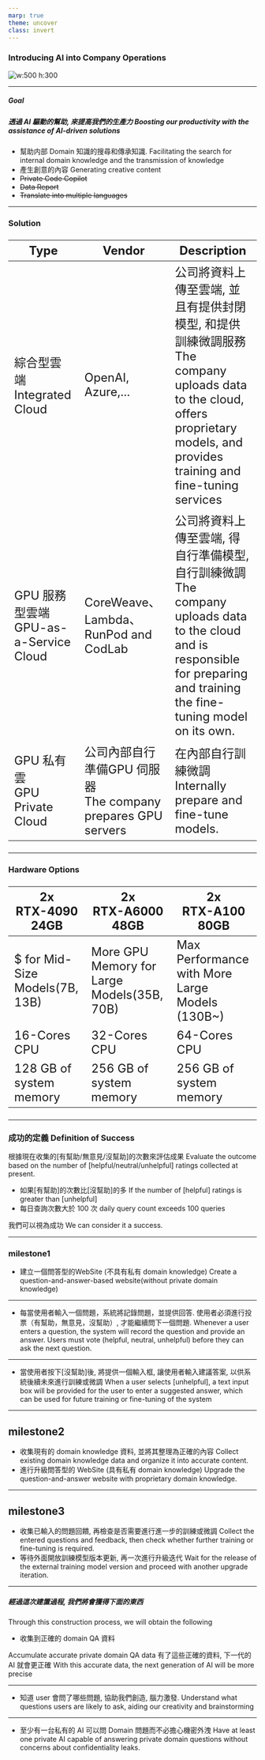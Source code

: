 ```yaml
---
marp: true
theme: uncover
class: invert
---
```

### Introducing AI into Company Operations

![w:500 h:300](ai.jpg)


---
##### Goal 
##### 透過 AI 驅動的幫助, 來提高我們的生產力 Boosting our productivity with the assistance of AI-driven solutions
- 幫助内部 Domain 知識的搜尋和傳承知識.
 Facilitating the search for internal domain knowledge and the transmission of knowledge
- 產生創意的內容
Generating creative content 
- ~~Private Code Copilot~~
- ~~Data Report~~
- ~~Translate into multiple languages~~

---
<style scoped>
table {
  font-size: 24px;
}
</style>
### Solution

|Type |Vendor |Description
|--|--|--
|綜合型雲端<br> Integrated Cloud |OpenAI, Azure,... |公司將資料上傳至雲端, 並且有提供封閉模型, 和提供訓練微調服務 <br> The company uploads data to the cloud, offers proprietary models, and provides training and fine-tuning services
|GPU 服務型雲端<br> GPU-as-a-Service Cloud |CoreWeave、Lambda、RunPod and CodLab |公司將資料上傳至雲端, 得自行準備模型, 自行訓練微調<br>The company uploads data to the cloud and is responsible for preparing and training the fine-tuning model on its own.
|GPU 私有雲<br> GPU Private Cloud|公司內部自行準備GPU 伺服器<br>The company prepares GPU servers |在內部自行訓練微調 <br> Internally prepare and fine-tune models.


---
<style scoped>
table {
  font-size: 24px;
}
</style>
### Hardware Options

|2x<br>RTX-4090 24GB|2x<br> RTX-A6000 48GB |2x<br>RTX-A100 80GB
|--|--|--
|$ for Mid-Size Models(7B, 13B) |More GPU Memory for Large Models(35B, 70B) |Max Performance with More Large Models (130B~)
|16-Cores CPU |32-Cores CPU|64-Cores CPU
|128 GB of system memory |256 GB of system memory |256 GB of system memory 

---
### 成功的定義 Definition of Success
根據現在收集的[有幫助/無意見/沒幫助]的次數來評估成果
Evaluate the outcome based on the number of [helpful/neutral/unhelpful] ratings collected at present.
* 如果[有幫助]的次數比[沒幫助]的多
If the number of [helpful] ratings is greater than [unhelpful]
* 每日查詢次數大於 100 次
daily query count exceeds 100 queries

我們可以視為成功 We can consider it a success.

---
### milestone1
- 建立一個問答型的WebSite (不具有私有 domain knowledge)
Create a question-and-answer-based website(without private domain knowledge)

---
- 每當使用者輸入一個問題，系統將記錄問題，並提供回答. 使用者必須進行投票（有幫助，無意見，沒幫助）, 才能繼續問下一個問題.
Whenever a user enters a question, the system will record the question and provide an answer. Users must vote (helpful, neutral, unhelpful) before they can ask the next question.

---
- 當使用者按下[沒幫助]後, 將提供一個輸入框, 讓使用者輸入建議答案, 以供系統後續未來進行訓練或微調
When a user selects [unhelpful], a text input box will be provided for the user to enter a suggested answer, which can be used for future training or fine-tuning of the system

---
## milestone2
- 收集現有的 domain knowledge 資料, 並將其整理為正確的內容
Collect existing domain knowledge data and organize it into accurate content.
- 進行升級問答型的 WebSite (具有私有 domain knowledge)
Upgrade the question-and-answer website with proprietary domain knowledge.

---
## milestone3
- 收集已輸入的問題回饋, 再檢查是否需要進行進一步的訓練或微調
Collect the entered questions and feedback, then check whether further training or fine-tuning is required.
- 等待外面開放訓練模型版本更新, 再一次進行升級迭代
Wait for the release of the external training model version and proceed with another upgrade iteration.

---
##### 經過這次建置過程, 我們將會獲得下面的東西
Through this construction process, we will obtain the following
- 收集到正確的 domain QA 資料

Accumulate accurate private domain QA data
有了這些正確的資料, 下一代的 AI 就會更正確
With this accurate data, the next generation of AI will be more precise

---
- 知道 user 會問了哪些問題, 協助我們創造, 腦力激發.
Understand what questions users are likely to ask, aiding our creativity and brainstorming

---
- 至少有一台私有的 AI 可以問 Domain 問題而不必擔心機密外洩
Have at least one private AI capable of answering private domain questions without concerns about confidentiality leaks.

